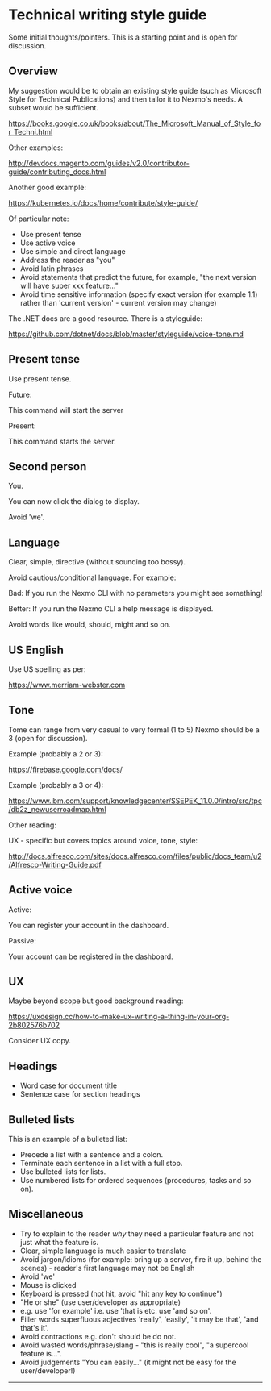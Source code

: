 # Technical writing style guide

Some initial thoughts/pointers. This is a starting point and is open
for discussion.

## Overview

My suggestion would be to obtain an existing style guide (such as
Microsoft Style for Technical Publications) and then tailor it to
Nexmo's needs. A subset would be sufficient.

https://books.google.co.uk/books/about/The_Microsoft_Manual_of_Style_for_Techni.html

Other examples:

http://devdocs.magento.com/guides/v2.0/contributor-guide/contributing_docs.html

Another good example:

https://kubernetes.io/docs/home/contribute/style-guide/

Of particular note:

- Use present tense
- Use active voice
- Use simple and direct language
- Address the reader as "you"
- Avoid latin phrases
- Avoid statements that predict the future, for example, "the next version will have super xxx feature..."
- Avoid time sensitive information (specify exact version (for example 1.1) rather than 'current version' - current version may change)

The .NET docs are a good resource. There is a styleguide:

https://github.com/dotnet/docs/blob/master/styleguide/voice-tone.md

## Present tense

Use present tense.

Future:

This command will start the server

Present:

This command starts the server.

## Second person

You.

You can now click the dialog to display.

Avoid 'we'.

## Language

Clear, simple, directive (without sounding too bossy).

Avoid cautious/conditional language. For example:

Bad:
If you run the Nexmo CLI with no parameters you might see something!

Better:
If you run the Nexmo CLI a help message is displayed.

Avoid words like would, should, might and so on.

## US English

Use US spelling as per:

https://www.merriam-webster.com

## Tone

Tome can range from very casual to very formal (1 to 5) Nexmo should be a 3 (open for discussion). 

Example (probably a 2 or 3):

https://firebase.google.com/docs/ 

Example (probably a 3 or 4):

https://www.ibm.com/support/knowledgecenter/SSEPEK_11.0.0/intro/src/tpc/db2z_newuserroadmap.html

Other reading:

UX - specific but covers topics around voice, tone, style:

http://docs.alfresco.com/sites/docs.alfresco.com/files/public/docs_team/u2/Alfresco-Writing-Guide.pdf


## Active voice

Active:

You can register your account in the dashboard.

Passive:

Your account can be registered in the dashboard.

## UX

Maybe beyond scope but good background reading:

https://uxdesign.cc/how-to-make-ux-writing-a-thing-in-your-org-2b802576b702

Consider UX copy.

## Headings

- Word case for document title
- Sentence case for section headings

## Bulleted lists

This is an example of a bulleted list:

- Precede a list with a sentence and a colon.
- Terminate each sentence in a list with a full stop.
- Use bulleted lists for lists.
- Use numbered lists for ordered sequences (procedures, tasks and so on).

## Miscellaneous

- Try to explain to the reader *why* they need a particular feature and not just what the feature is.
- Clear, simple language is much easier to translate
- Avoid jargon/idioms (for example: bring up a server, fire it up, behind the scenes) - reader's first language may not be English
- Avoid 'we'
- Mouse is clicked
- Keyboard is pressed (not hit, avoid "hit any key to continue")
- "He or she" (use user/developer as appropriate)
- e.g. use 'for example' i.e. use 'that is etc. use 'and so on'.
- Filler words superfluous adjectives 'really', 'easily', 'it may be that', 'and that's it'.
- Avoid contractions e.g. don't should be do not.
- Avoid wasted words/phrase/slang - "this is really cool", "a supercool feature is...".
- Avoid judgements "You can easily..." (it might not be easy for the user/developer!)



---
